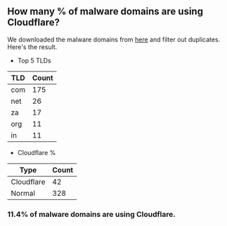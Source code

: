 ## How many % of malware domains are using Cloudflare?


We downloaded the malware domains from [here](https://urlhaus.abuse.ch) and filter out duplicates.
Here's the result.


[//]: # (start replacement)


- Top 5 TLDs

| TLD | Count |
| --- | --- |
| com | 175 |
| net | 26 |
| za | 17 |
| org | 11 |
| in | 11 |


- Cloudflare %

| Type | Count |
| --- | --- |
| Cloudflare | 42 |
| Normal | 328 |


### 11.4% of malware domains are using Cloudflare.